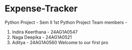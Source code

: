# Expense-Tracker
Python Project - Sem II
1st Python Project
Team members -
1. Indira Keerthana - 24AG1A0547
2. Naga Deepika - 24AG1A0521
3. Aditya - 24AG1A0560
Welcome to our first pro
